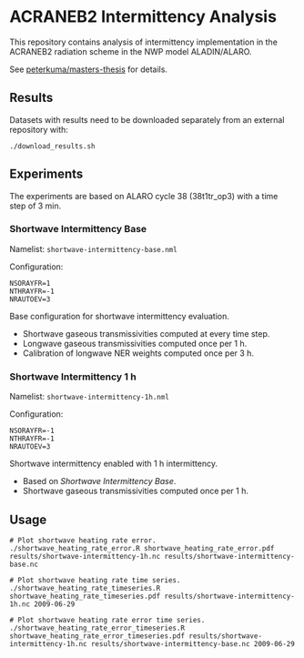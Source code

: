 ACRANEB2 Intermittency Analysis
===============================

This repository contains analysis of intermittency implementation
in the ACRANEB2 radiation scheme in the NWP model ALADIN/ALARO.

See [peterkuma/masters-thesis](https://github.com/peterkuma/masters-thesis/)
for details.

Results
-------

Datasets with results need to be downloaded separately from an external
repository with:

    ./download_results.sh

Experiments
-----------

The experiments are based on ALARO cycle 38 (38t1tr_op3) with a time step
of 3 min.

### Shortwave Intermittency Base

Namelist: `shortwave-intermittency-base.nml`

Configuration:

    NSORAYFR=1
    NTHRAYFR=-1
    NRAUTOEV=3

Base configuration for shortwave intermittency evaluation.

* Shortwave gaseous transmissivities computed at every time step.
* Longwave gaseous transmissivities computed once per 1 h.
* Calibration of longwave NER weights computed once per 3 h.

### Shortwave Intermittency 1 h

Namelist: `shortwave-intermittency-1h.nml`

Configuration:

    NSORAYFR=-1
    NTHRAYFR=-1
    NRAUTOEV=3

Shortwave intermittency enabled with 1 h intermittency.

* Based on *Shortwave Intermittency Base*.
* Shortwave gaseous transmissivities computed once per 1 h.

Usage
-----

    # Plot shortwave heating rate error.
    ./shortwave_heating_rate_error.R shortwave_heating_rate_error.pdf results/shortwave-intermittency-1h.nc results/shortwave-intermittency-base.nc

    # Plot shortwave heating rate time series.
    ./shortwave_heating_rate_timeseries.R shortwave_heating_rate_timeseries.pdf results/shortwave-intermittency-1h.nc 2009-06-29

    # Plot shortwave heating rate error time series.
    ./shortwave_heating_rate_error_timeseries.R shortwave_heating_rate_error_timeseries.pdf results/shortwave-intermittency-1h.nc results/shortwave-intermittency-base.nc 2009-06-29
